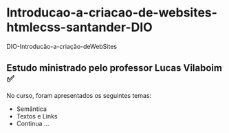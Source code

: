 # Introducao-a-criacao-de-websites-htmlecss-santander-DIO
DIO-Introducão-a-criação-deWebSites

## Estudo ministrado pelo professor Lucas  Vilaboim  ✅

No curso, foram apresentados os seguintes temas:

<ul>
  <li> Semântica </li>
  <li> Textos e Links </li>
  <li> Continua ... </li>
</ul>
